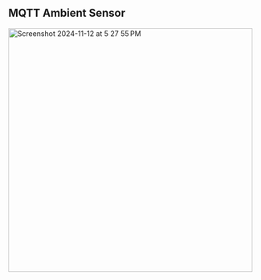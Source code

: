 
MQTT Ambient Sensor
---
<img width="486" alt="Screenshot 2024-11-12 at 5 27 55 PM" src="https://github.com/user-attachments/assets/902704f8-6b7f-49e0-b84b-9466ba4d7aaa">
